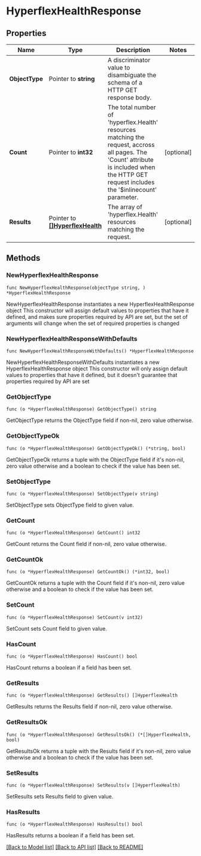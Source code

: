 # HyperflexHealthResponse

## Properties

Name | Type | Description | Notes
------------ | ------------- | ------------- | -------------
**ObjectType** | Pointer to **string** | A discriminator value to disambiguate the schema of a HTTP GET response body. | 
**Count** | Pointer to **int32** | The total number of &#39;hyperflex.Health&#39; resources matching the request, accross all pages. The &#39;Count&#39; attribute is included when the HTTP GET request includes the &#39;$inlinecount&#39; parameter. | [optional] 
**Results** | Pointer to [**[]HyperflexHealth**](hyperflex.Health.md) | The array of &#39;hyperflex.Health&#39; resources matching the request. | [optional] 

## Methods

### NewHyperflexHealthResponse

`func NewHyperflexHealthResponse(objectType string, ) *HyperflexHealthResponse`

NewHyperflexHealthResponse instantiates a new HyperflexHealthResponse object
This constructor will assign default values to properties that have it defined,
and makes sure properties required by API are set, but the set of arguments
will change when the set of required properties is changed

### NewHyperflexHealthResponseWithDefaults

`func NewHyperflexHealthResponseWithDefaults() *HyperflexHealthResponse`

NewHyperflexHealthResponseWithDefaults instantiates a new HyperflexHealthResponse object
This constructor will only assign default values to properties that have it defined,
but it doesn't guarantee that properties required by API are set

### GetObjectType

`func (o *HyperflexHealthResponse) GetObjectType() string`

GetObjectType returns the ObjectType field if non-nil, zero value otherwise.

### GetObjectTypeOk

`func (o *HyperflexHealthResponse) GetObjectTypeOk() (*string, bool)`

GetObjectTypeOk returns a tuple with the ObjectType field if it's non-nil, zero value otherwise
and a boolean to check if the value has been set.

### SetObjectType

`func (o *HyperflexHealthResponse) SetObjectType(v string)`

SetObjectType sets ObjectType field to given value.


### GetCount

`func (o *HyperflexHealthResponse) GetCount() int32`

GetCount returns the Count field if non-nil, zero value otherwise.

### GetCountOk

`func (o *HyperflexHealthResponse) GetCountOk() (*int32, bool)`

GetCountOk returns a tuple with the Count field if it's non-nil, zero value otherwise
and a boolean to check if the value has been set.

### SetCount

`func (o *HyperflexHealthResponse) SetCount(v int32)`

SetCount sets Count field to given value.

### HasCount

`func (o *HyperflexHealthResponse) HasCount() bool`

HasCount returns a boolean if a field has been set.

### GetResults

`func (o *HyperflexHealthResponse) GetResults() []HyperflexHealth`

GetResults returns the Results field if non-nil, zero value otherwise.

### GetResultsOk

`func (o *HyperflexHealthResponse) GetResultsOk() (*[]HyperflexHealth, bool)`

GetResultsOk returns a tuple with the Results field if it's non-nil, zero value otherwise
and a boolean to check if the value has been set.

### SetResults

`func (o *HyperflexHealthResponse) SetResults(v []HyperflexHealth)`

SetResults sets Results field to given value.

### HasResults

`func (o *HyperflexHealthResponse) HasResults() bool`

HasResults returns a boolean if a field has been set.


[[Back to Model list]](../README.md#documentation-for-models) [[Back to API list]](../README.md#documentation-for-api-endpoints) [[Back to README]](../README.md)


